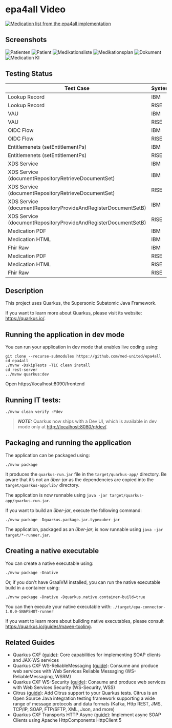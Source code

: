 # epa4all Video

[![Medication list from the epa4all implementation](https://img.youtube.com/vi/fryBy0tj31k/0.jpg)](https://www.youtube.com/watch?v=fryBy0tj31k)

## Screenshots
![Patienten](doc/Screenshots/Patienten.png?raw=true "Patienten")
![Patient](doc/Screenshots/Patient.png?raw=true "Patient")
![Medikationsliste](doc/Screenshots/Medikationsliste.png?raw=true "Medikationsliste")
![Medikationsplan](doc/Screenshots/Medikationsplan.png?raw=true "Medikationsplan")
![Dokument](doc/Screenshots/Dokument.png?raw=true "Dokument")
![Medication KI](doc/Screenshots/Medication_KI.png?raw=true "Medication KI")


## Testing Status

| Test Case  | System | KVNR | Status |
|------------|--------|------|--------|
| Lookup Record | IBM  | X110486750 | Works |
| Lookup Record | RISE | X110485291 | Works |
| VAU | IBM  | X110486750 | Works |
| VAU | RISE | X110485291 | Works |
| OIDC Flow | IBM  | X110486750 | Works |
| OIDC Flow | RISE | X110485291 | Works |
| Entitlemenets (setEntitlementPs) | IBM  | X110486750 | Works |
| Entitlemenets (setEntitlementPs) | RISE | X110485291 | Works |
| XDS Service | IBM | X110486750 | Works |
| XDS Service (documentRepositoryRetrieveDocumentSet) | IBM | X110486750 | Works |
| XDS Service (documentRepositoryRetrieveDocumentSet) | RISE | X110485291 | Works |
| XDS Service (documentRepositoryProvideAndRegisterDocumentSetB) | IBM | X110486750 | Works  |
| XDS Service (documentRepositoryProvideAndRegisterDocumentSetB)  | RISE | X110485291 | Works |
| Medication PDF | IBM | X110486750 | Works |
| Medication HTML | IBM | X110486750 | Works |
| Fhir Raw | IBM | X110486750 | Works |
| Medication PDF | RISE | X110485291 | Works |
| Medication HTML | RISE | X110485291 | Works |
| Fhir Raw | RISE | X110485291 | Works |

## Description


This project uses Quarkus, the Supersonic Subatomic Java Framework.

If you want to learn more about Quarkus, please visit its website: <https://quarkus.io/>.

## Running the application in dev mode

You can run your application in dev mode that enables live coding using:

```shell script
git clone --recurse-submodules https://github.com/med-united/epa4all
cd epa4all
./mvnw -DskipTests -T1C clean install
cd rest-server
../mvnw quarkus:dev
```

Open https://localhost:8090/frontend

## Running IT tests:

```shell script
./mvnw clean verify -Pdev
```

> **_NOTE:_**  Quarkus now ships with a Dev UI, which is available in dev mode only at <http://localhost:8080/q/dev/>.

## Packaging and running the application

The application can be packaged using:

```shell script
./mvnw package
```

It produces the `quarkus-run.jar` file in the `target/quarkus-app/` directory.
Be aware that it’s not an _über-jar_ as the dependencies are copied into the `target/quarkus-app/lib/` directory.

The application is now runnable using `java -jar target/quarkus-app/quarkus-run.jar`.

If you want to build an _über-jar_, execute the following command:

```shell script
./mvnw package -Dquarkus.package.jar.type=uber-jar
```

The application, packaged as an _über-jar_, is now runnable using `java -jar target/*-runner.jar`.

## Creating a native executable

You can create a native executable using:

```shell script
./mvnw package -Dnative
```

Or, if you don't have GraalVM installed, you can run the native executable build in a container using:

```shell script
./mvnw package -Dnative -Dquarkus.native.container-build=true
```

You can then execute your native executable with: `./target/epa-connector-1.0.0-SNAPSHOT-runner`

If you want to learn more about building native executables, please consult <https://quarkus.io/guides/maven-tooling>.

## Related Guides

- Quarkus CXF ([guide](https://quarkiverse.github.io/quarkiverse-docs/quarkus-cxf/dev/reference/extensions/quarkus-cxf.html)): Core capabilities for implementing SOAP clients and JAX-WS services
- Quarkus CXF WS-ReliableMessaging ([guide](https://quarkiverse.github.io/quarkiverse-docs/quarkus-cxf/dev/reference/extensions/quarkus-cxf-rt-ws-rm.html)): Consume and produce web services with Web Services Reliable Messaging (WS-ReliableMessaging, WSRM)
- Quarkus CXF WS-Security ([guide](https://quarkiverse.github.io/quarkiverse-docs/quarkus-cxf/dev/reference/extensions/quarkus-cxf-rt-ws-security.html)): Consume and produce web services with Web Services Security (WS-Security, WSS)
- Citrus ([guide](https://github.com/christophd/citrus-demo-quarkus)): Add Citrus support to your Quarkus tests. Citrus is an Open Source Java integration testing framework supporting a wide range of message protocols and data formats (Kafka, Http REST, JMS, TCP/IP, SOAP, FTP/SFTP, XML, Json, and more)
- Quarkus CXF Transports HTTP Async ([guide](https://quarkiverse.github.io/quarkiverse-docs/quarkus-cxf/dev/reference/extensions/quarkus-cxf-rt-transports-http-hc5.html)): Implement async SOAP Clients using Apache HttpComponents HttpClient 5
